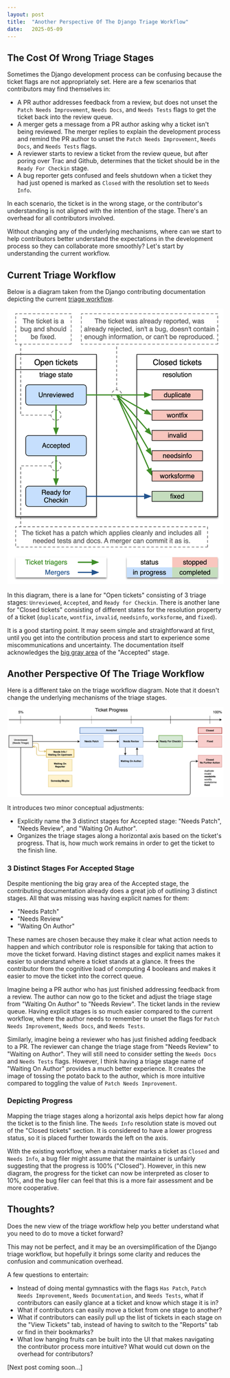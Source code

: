 ```yaml
---
layout: post
title:  "Another Perspective Of The Django Triage Workflow"
date:   2025-05-09
---
```


## The Cost Of Wrong Triage Stages

Sometimes the Django development process can be confusing because the ticket flags are not appropriately set. Here are a few scenarios that contributors may find themselves in:

- A PR author addresses feedback from a review, but does not unset the `Patch Needs Improvement`, `Needs Docs`, and `Needs Tests` flags to get the ticket back into the review queue.
- A merger gets a message from a PR author asking why a ticket isn't being reviewed. The merger replies to explain the development process and remind the PR author to unset the `Patch Needs Improvement`, `Needs Docs`, and `Needs Tests` flags.
- A reviewer starts to review a ticket from the review queue, but after poring over Trac and Github, determines that the ticket should be in the `Ready For Checkin` stage.
- A bug reporter gets confused and feels shutdown when a ticket they had just opened is marked as `Closed` with the resolution set to `Needs Info`.

In each scenario, the ticket is in the wrong stage, or the contributor's understanding is not aligned with the intention of the stage. There's an overhead for all contributors involved.

Without changing any of the underlying mechanisms, where can we start to help contributors better understand the expectations in the development process so they can collaborate more smoothly? Let's start by understanding the current workflow.

## Current Triage Workflow

Below is a diagram taken from the Django contributing documentation depicting the current [triage workflow](https://docs.djangoproject.com/en/5.2/internals/contributing/triaging-tickets/#triage-workflow).

![Django Triage Workflow](/assets/images/django-triage-workflow.png)

In this diagram, there is a lane for "Open tickets" consisting of 3 triage stages: `Unreviewed`, `Accepted`, and `Ready for Checkin`. There is another lane for "Closed tickets" consisting of different states for the resolution property of a ticket (`duplicate`, `wontfix`, `invalid`, `needsinfo`, `worksforme`, and `fixed`).

It is a good starting point. It may seem simple and straightforward at first, until you get into the contribution process and start to experience some miscommunications and uncertainty. The documentation itself acknowledges the [big gray area](https://docs.djangoproject.com/en/5.2/internals/contributing/triaging-tickets/#triage-workflow?:~:text=The%20big%20gray%20area) of the "Accepted" stage.

## Another Perspective Of The Triage Workflow

Here is a different take on the triage workflow diagram. Note that it doesn't change the underlying mechanisms of the triage stages.

![Proposed Triage Workflow](/assets/images/proposal-triage-workflow.png)

It introduces two minor conceptual adjustments:
- Explicitly name the 3 distinct stages for Accepted stage: "Needs Patch", "Needs Review", and "Waiting On Author".
- Organizes the triage stages along a horizontal axis based on the ticket's progress. That is, how much work remains in order to get the ticket to the finish line.

### 3 Distinct Stages For Accepted Stage

Despite mentioning the big gray area of the Accepted stage, the contributing documentation already does a great job of outlining 3 distinct stages. All that was missing was having explicit names for them:
- "Needs Patch"
- "Needs Review"
- "Waiting On Author"

These names are chosen because they make it clear what action needs to happen and which contributor role is responsible for taking that action to move the ticket forward. Having distinct stages and explicit names makes it easier to understand where a ticket stands at a glance. It frees the contributor from the cognitive load of computing 4 booleans and makes it easier to move the ticket into the correct queue.

Imagine being a PR author who has just finished addressing feedback from a review. The author can now go to the ticket and adjust the triage stage from "Waiting On Author" to "Needs Review". The ticket lands in the review queue. Having explicit stages is so much easier compared to the current workflow, where the author needs to remember to unset the flags for `Patch Needs Improvement`, `Needs Docs`, and `Needs Tests`.

Similarly, imagine being a reviewer who has just finished adding feedback to a PR. The reviewer can change the triage stage from "Needs Review" to "Waiting on Author". They will still need to consider setting the `Needs Docs` and `Needs Tests` flags. However, I think having a triage stage name of "Waiting On Author" provides a much better experience. It creates the image of tossing the potato back to the author, which is more intuitive compared to toggling the value of `Patch Needs Improvement`.

### Depicting Progress

Mapping the triage stages along a horizontal axis helps depict how far along the ticket is to the finish line. The `Needs Info` resolution state is moved out of the "Closed tickets" section. It is considered to have a lower progress status, so it is placed further towards the left on the axis.

With the existing workflow, when a maintainer marks a ticket as `Closed` and `Needs Info`, a bug filer might assume that the maintainer is unfairly suggesting that the progress is 100% ("Closed"). However, in this new diagram, the progress for the ticket can now be interpreted as closer to 10%, and the bug filer can feel that this is a more fair assessment and be more cooperative.

## Thoughts?

Does the new view of the triage workflow help you better understand what you need to do to move a ticket forward?

This may not be perfect, and it may be an oversimplification of the Django triage workflow, but hopefully it brings some clarity and reduces the confusion and communication overhead.

A few questions to entertain:

- Instead of doing mental gymnastics with the flags `Has Patch`, `Patch Needs Improvement`, `Needs Documentation`, and `Needs Tests`, what if contributors can easily glance at a ticket and know which stage it is in?
- What if contributors can easily move a ticket from one stage to another?
- What if contributors can easily pull up the list of tickets in each stage on the "View Tickets" tab, instead of having to switch to the "Reports" tab or find in their bookmarks?
- What low hanging fruits can be built into the UI that makes navigating the contributor process more intuitive? What would cut down on the overhead for contributors?

[Next post coming soon...]
